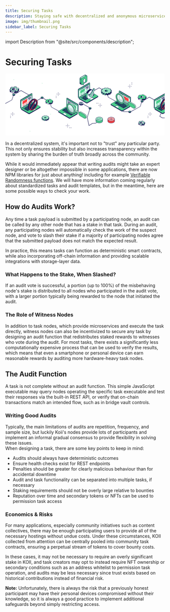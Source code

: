 ```yaml
---
title: Securing Tasks
description: Staying safe with decentralized and anonymous microservice providers.
image: img/thumbnail.png
sidebar_label: Securing Tasks
---
```


import Description from "@site/src/components/description";

# Securing Tasks

![banner](./img/Securing%20Tasks.svg)

<Description
  text="Staying safe with decentralized and anonymous microservice providers."
/>

In a decentralized system, it's important not to "trust" any particular party. This not only ensures stability but also increases transparency within the system by sharing the burden of truth broadly across the community.<br />

While it would immediately appear that writing audits might take an expert designer or be altogether impossible in some applications, there are now NPM libraries for just about anything! including for example [Verifiable Randomness functions](https://github.com/idena-network/vrf-js). We will have more information coming regularly about standardized tasks and audit templates, but in the meantime, here are some possible ways to check your work.&#x20; 

## **How do Audits Work?**

Any time a task payload is submitted by a participating node, an audit can be called by any other node that has a stake in that task. During an audit, any participating nodes will automatically check the work of the suspect node, and vote to slash their stake if a majority of participating nodes agree that the submitted payload does not match the expected result.<br />

In practice, this means tasks can function as deterministic smart contracts, while also incorporating off-chain information and providing scalable integrations with storage-layer data.

### **What Happens to the Stake, When Slashed?**

If an audit vote is successful, a portion (up to 100%) of the misbehaving node's stake is distributed to all nodes who participated in the audit vote, with a larger portion typically being rewarded to the node that initiated the audit.&#x20;

### **The Role of Witness Nodes**

In addition to task nodes, which provide microservices and execute the task directly, witness nodes can also be incentivized to secure any task by designing an audit function that redistributes staked rewards to witnesses who vote during the audit. For most tasks, there exists a significantly less computationally expensive process that can be used to verify the results, which means that even a smartphone or personal device can earn reasonable rewards by auditing more hardware-heavy task nodes.

## **The Audit Function**

A task is not complete without an audit function. This simple JavaScript executable may query nodes operating the specific task executable and test their responses via the built-in REST API, or verify that on-chain transactions match an intended flow, such as in bridge vault controls.

### **Writing Good Audits**

Typically, the main limitations of audits are repetition, frequency, and sample size, but luckily Koii's nodes provide lots of participants and implement an informal gradual consensus to provide flexibility in solving these issues.
<br />
When designing a task, there are some key points to keep in mind:

- Audits should always have deterministic outcomes
- Ensure health checks exist for REST endpoints
- Penalties should be greater for clearly malicious behaviour than for accidental downtime
- Audit and task functionality can be separated into multiple tasks, if necessary
- Staking requirements should not be overly large relative to bounties
- Reputation over time and secondary tokens or NFTs can be used to permission task access

### **Economics & Risks**

For many applications, especially community initiatives such as content collectives, there may be enough participating users to provide all of the necessary hostings without undue costs. Under these circumstances, KOII collected from attention can be centrally pooled into community task contracts, ensuring a perpetual stream of tokens to cover bounty costs. <br />

In these cases, it may not be necessary to require an overly significant stake in KOII, and task creators may opt to instead require NFT ownership or secondary conditions such as an address whitelist to permission task operation, and audits may be less necessary since trust exists based on historical contributions instead of financial risk. <br />

**Note:** Unfortunately, there is always the risk that a previously honest participant may have their personal devices compromised without their knowledge, so it is always a good practice to implement additional safeguards beyond simply restricting access.
